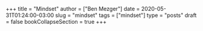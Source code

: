 +++
title = "Mindset"
author = ["Ben Mezger"]
date = 2020-05-31T01:24:00-03:00
slug = "mindset"
tags = ["mindset"]
type = "posts"
draft = false
bookCollapseSection = true
+++
